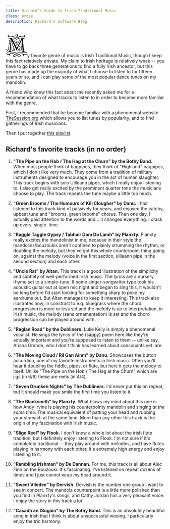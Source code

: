 ```yaml
---
title: Richard's Guide to Irish Traditional Music
class: prose
description: Richard's Software Blog
---
```


<img src="../images/dropCapM2.png" class="dropCap" alt="M"/>y favorite genre of music is Irish Traditional Music, though I keep this fact relatively private.
My claim to Irish heritage is relatively weak -- you have to go back three generations to find a fully Irish ancestor,
but this genre has made up the majority of what I choose to listen to for fifteen years or so, and I can play some of
the most popular dance tunes on my mandolin.

A friend who knew this fact about me recently asked me for a recommendation of what tracks to listen to in order to
become more familiar with the genre.

First, I recommended that he become familiar with a phenomenal website [TheSession.org](https://thesession.org) which allows
you to list tunes by popularity, and to find gatherings of Irish musicians.

Then I put together [this playlist](https://open.spotify.com/playlist/1iqIRmTIaa5Fj0OWPTy1hr).

## Richard's favorite tracks (in no order)

1. **"The Pipe on the Hob / The Hag at the Churn" by the Bothy Band.** When most people think of bagpipes, they think of "Highland" bagpipes, which
I don't like very much. They come from a tradition of military instruments designed to encourage you in the act of human
slaughter. This track begins with solo Uilleann pipes, which I really enjoy listening to. I also get really excited by the
prominent quarter tone the musicians choose to play. The track repeats the tune maybe a little too much.

2. **"Green Brooms / The Humours of Kill Clougher" by Danu.** I had listened to this track kind of passively for years, and
enjoyed the catchy, upbeat tune and "brooms, green brooms" chorus. Then one day, I actually paid attention to the words and...
it changed everything. I crack up every. single. time.

3. **"Raggle Taggle Gypsy / Tabhair Dom Do Lamh" by Planxty.** Planxty really excites the mandolinist in me, because in their
style the mandolins/bouzoukis aren't confined to plainly strumming the rhythm, or doubling the melody, but they've got this
whole counterpoint thing going on, against the melody (voice in the first section, uilleann pipe in the second section) and each other.

4. **"Uncle Rat" by Altan.** This track is a good illustration of the simplicity and subtlety of well-performed Irish music.
The lyrics are a nursery rhyme set to a simple-tune. If some singer-songwriter type took his acoustic guitar out at open mic
night and began to sing this, it wouldn't be long before I'd start looking for something sharp to poke my eardrums out. But
Altan manages to keep it interesting. This track also illustrates how, in constrast to e.g. bluegrass where the chord
progression is more or less set and the melody is up to interpretation, in Irish music, the melody (sans ornamentation) is set
and the chord progression can be played around with.

5. **"Raglan Road" by the Dubliners.** Luke Kelly is simply a phenomenal vocalist. He sings the lyrics of the (sappy) poem here like
they're actually important and you're supposed to listen to them -- unlike say, Ariana Grande, who I don't think has learned
about consonants yet.
are.

6. **"The Moving Cloud / Ril Gan Ainm" by Danu.** Showcases the button accordion, one of my favorite instruments in Irish
music. Often you'll hear it doubling the fiddle, pipes, or flute, but here it gets the melody to itself. Unlike
"The Pipe on the Hob / The Hag at the Churn" which are jigs (in 6/8) these are reels (in 4/4).

7. **"Seven Drunken Nights" by The Dubliners.** I'd never put this on repeat, but it should make you smile the first time
you listen to it.

8. **"The Blacksmith" by Planxty.** What blows my mind about this one is how Andy Irvine is playing his counterpointy mandolin
and singing *at the same time*. The musical equivalent of patting your head and rubbing your stomach at the same time.
More than any other this track is the origin of my fascination with Irish music.

9. **"Sligo Reel" by Flook.** I don't know a whole lot about the irish flute tradition, but I definitely enjoy listening to Flook.
I'm not sure if it's completely traditional -- they play around with melodies, and have flutes playing in harmony with each other,
It's extremely high energy and enjoy listening to it.

10. **"Rambling Irishman" by De Dannan.** For me, this track is all about Alec Finn on the Bouzouki. It's fascinating. I've
listened on repeat dozens of times and I just cannot wrap my head around it.

11. **"Sweet Viledee" by Dervish.** Dervish is the number one group I want to see in concert. The mandola counterpoint is a
little more polished than you find in Planxty's songs, and Cathy Jordan has a very pleasant voice. I enjoy the story in this
track a lot.

12. **"Casadh an tSúgáin" by The Bothy Band.** This is an absolutely beautiful song in Irish that I think is about
unsuccessful wooing. I particularly enjoy the trio harmony.
